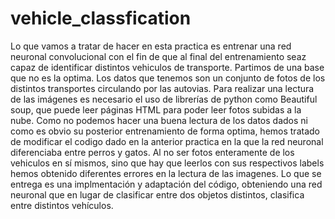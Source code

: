 # vehicle_classfication

Lo que vamos a tratar de hacer en esta practica es entrenar una red neuronal convolucional con el fin de que al final del entrenamiento seaz capaz de identificar distintos vehiculos de transporte.
Partimos de una base que no es la optima. Los datos que tenemos son un conjunto de fotos de los distintos transportes circulando por las autovias. Para realizar una lectura de las imágenes es necesario el uso de librerías de python como Beautiful soup, que puede leer páginas HTML para poder leer fotos subidas a la nube.
Como no podemos hacer una buena lectura de los datos dados ni como es obvio su posterior entrenamiento de forma optima, hemos tratado de modificar el codigo dado en la anterior practica en la que la red neuronal diferenciaba entre perros y gatos. Al no ser fotos enteramente de los vehiculos en sí mismos, sino que hay que leerlos con sus respectivos labels hemos obtenido diferentes errores en la lectura de las imagenes.
Lo que se entrega es una implmentación y adaptación del código, obteniendo una red neuronal que en lugar de clasificar entre dos objetos distintos, clasifica entre distintos vehículos.